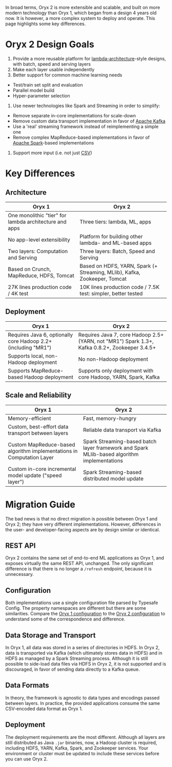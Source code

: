 In broad terms, Oryx 2 is more extensible and scalable, and built on more modern technology than Oryx 1, which began from a design 4 years old now. It is however, a more complex system to deploy and operate. This page highlights some key differences.

# Oryx 2 Design Goals

1. Provide a more reusable platform for [lambda-architecture](http://lambda-architecture.net/)-style
designs, with batch, speed and serving layers
1. Make each layer usable independently
1. Better support for common machine learning needs
  - Test/train set split and evaluation
  - Parallel model build
  - Hyper-parameter selection
1. Use newer technologies like Spark and Streaming in order to simplify:
  - Remove separate in-core implementations for scale-down
  - Remove custom data transport implementation in favor of [Apache Kafka](http://kafka.apache.org/)
  - Use a 'real' streaming framework instead of reimplementing a simple one
  - Remove complex MapReduce-based implementations in favor of
  [Apache Spark](http://spark.apache.org/)-based implementations
1. Support more input (i.e. not just [CSV](http://en.wikipedia.org/wiki/Comma-separated_values))

# Key Differences

## Architecture

| Oryx 1 | Oryx 2 |
| ------ | ------ |
| One monolithic "tier" for lambda architecture and apps | Three tiers: lambda,  ML, apps |
| No app-level extensibility | Platform for building other lambda- and ML-based apps |
| Two layers: Computation and Serving | Three layers: Batch, Speed and Serving |
| Based on Crunch, MapReduce, HDFS, Tomcat | Based on HDFS, YARN, Spark (+ Streaming, MLlib), Kafka, Zookeeper, Tomcat |
| 27K lines production code / 4K test | 10K lines production code / 7.5K test: simpler, better tested |

## Deployment

| Oryx 1 | Oryx 2 |
| ------ | ------ |
| Requires Java 6, optionally core Hadoop 2.2+ (including "MR1") | Requires Java 7, core Hadoop 2.5+ (YARN, not "MR1") Spark 1.3+, Kafka 0.8.2+, Zookeeper 3.4.5+ |
| Supports local, non-Hadoop deployment  | No non-Hadoop deployment |
| Supports MapReduce-based Hadoop deployment | Supports  only deployment with core Hadoop, YARN, Spark, Kafka |

## Scale and Reliability

| Oryx 1 | Oryx 2 |
| ------ | ------ |
| Memory-efficient | Fast, memory-hungry |
| Custom, best-effort data transport between layers | Reliable data transport via Kafka |
| Custom MapReduce-based algorithm implementations in Computation Layer | Spark Streaming-based batch layer framework and Spark MLlib-based algorithm implementations |
| Custom in-core incremental model update ("speed layer") | Spark Streaming-based distributed model update |

# Migration Guide

The bad news is that no direct migration is possible between Oryx 1 and Oryx 2; they have very different implementations. However, differences in the user- and developer-facing aspects are by design similar or identical.

## REST API

Oryx 2 contains the same set of end-to-end ML applications as Oryx 1, and exposes virtually the same REST API, unchanged. The only significant difference is that there is no longer a `/refresh` endpoint, because it is unnecessary.

## Configuration

Both implementations use a single configuration file parsed by Typesafe Config. The property namespaces are different but there are some similarities. Compare the [Oryx 1 configuration](https://github.com/cloudera/oryx/blob/master/common/src/main/resources/reference.conf) to the [Oryx 2 configuration](https://github.com/OryxProject/oryx/blob/master/oryx-common/src/main/resources/reference.conf) to understand some of the correspondence and difference.

## Data Storage and Transport

In Oryx 1, all data was stored in a series of directories in HDFS. In Oryx 2, data is transported via Kafka (which ultimately stores data in HDFS) and in HDFS as managed by a Spark Streaming process. Although it is still possible to side-load data files via HDFS in Oryx 2, it is not supported and is discouraged, in favor of sending data directly to a Kafka queue.

## Data Formats

In theory, the framework is agnostic to data types and encodings passed between layers. In practice, the provided applications consume the same CSV-encoded data format as Oryx 1.

## Deployment

The deployment requirements are the most different. Although all layers are still distributed as Java `.jar` binaries, now, a Hadoop cluster is required, including HDFS, YARN, Kafka, Spark, and Zookeeper services. Your environment or cluster must be updated to include these services before you can use Oryx 2.

